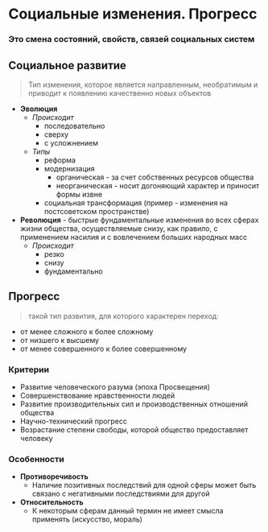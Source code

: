 # Социальные изменения. Прогресс
### Это смена состояний, свойств, связей социальных систем

## Социальное развитие
>Тип изменения, которое является направленным, необратимым и приводит к появлению качественно новых объектов

- **Эволюция**
	- *Происходит*
		- последовательно
		- сверху
		- с усложнением
	- *Типы*
		- реформа
		- модернизация
			- органическая - за счет собственных ресурсов общества
			- неорганическая - носит догоняющий характер и приносит формы извне
		- социальная трансформация (пример - изменения на постсоветском пространстве)
- **Революция** - быстрые фундаментальные изменения во всех сферах жизни общества, осуществляемые снизу, как правило, с применением насилия и с вовлечением больших народных масс
	- *Происходит*
		- резко
		- снизу
		- фундаментально

## Прогресс
>такой тип развития, для которого характерен переход:
- от менее сложного к более сложному
- от низшего к высшему
- от менее совершенного к более совершенному

### Критерии
- Развитие человеческого разума (эпоха Просвещения)
- Совершенствование нравственности людей
- Развитие производительных сил и производственных отношений общества
- Научно-технический прогресс
- Возрастание степени свободы, которой общество предоставляет человеку

### Особенности
- **Противоречивость**
	- Наличие позитивных последствий для одной сферы может быть связано с негативными последствиями для другой
- **Относительность**
	- К некоторым сферам данный термин не имеет смысла применять (искусство, мораль)
